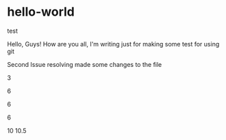 # hello-world
test

Hello, Guys!
How are you all, I'm writing just for making some test for using git

Second Issue resolving 
made some changes to the file

3

6

6

6

10
10.5
